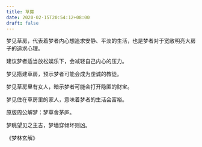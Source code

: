 ```yaml
---
title: 草房
date: 2020-02-15T20:54:12+08:00
draft: false
---
```


梦见草房，代表着梦者内心想追求安静、平淡的生活，也是梦者对于宽敞明亮大房子的追求心理。

建议梦者适当放松娱乐下，会减轻自己内心的压力。

梦见搭建草房，预示梦者可能会成为虔诚的教徒。

梦见草房里有女人，暗示梦者可能会打开隐匿的财宝。

梦见住在草房里的家人，意味着梦者的生活会富裕。

原版周公解梦：梦草舍茅庐。

梦眺望见之主吉，梦墙穿倾坏则凶。

《梦林玄解》